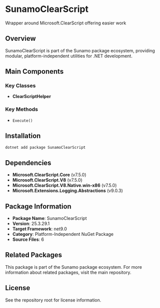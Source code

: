 # SunamoClearScript

Wrapper around Microsoft.ClearScript offering easier work

## Overview

SunamoClearScript is part of the Sunamo package ecosystem, providing modular, platform-independent utilities for .NET development.

## Main Components

### Key Classes

- **ClearScriptHelper**

### Key Methods

- `Execute()`

## Installation

```bash
dotnet add package SunamoClearScript
```

## Dependencies

- **Microsoft.ClearScript.Core** (v7.5.0)
- **Microsoft.ClearScript.V8** (v7.5.0)
- **Microsoft.ClearScript.V8.Native.win-x86** (v7.5.0)
- **Microsoft.Extensions.Logging.Abstractions** (v9.0.3)

## Package Information

- **Package Name**: SunamoClearScript
- **Version**: 25.3.29.1
- **Target Framework**: net9.0
- **Category**: Platform-Independent NuGet Package
- **Source Files**: 6

## Related Packages

This package is part of the Sunamo package ecosystem. For more information about related packages, visit the main repository.

## License

See the repository root for license information.
